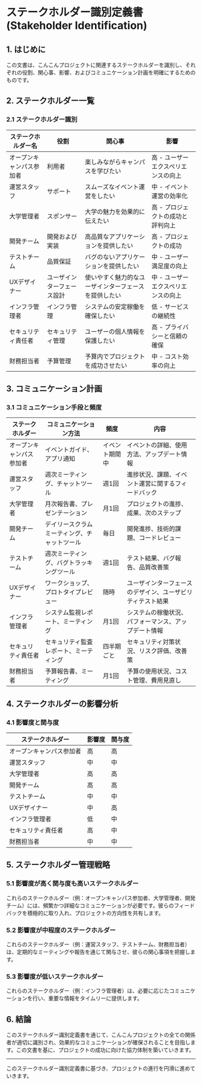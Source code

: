 # ステークホルダー識別定義書(Stakeholder Identification)

## 1. はじめに
この文書は、こんこんプロジェクトに関連するステークホルダーを識別し、それぞれの役割、関心事、影響、およびコミュニケーション計画を明確にするためのものです。

## 2. ステークホルダー一覧

### 2.1 ステークホルダー識別

| ステークホルダー名       | 役割                     | 関心事                                           | 影響                       |
|--------------------------|--------------------------|--------------------------------------------------|----------------------------|
| オープンキャンパス参加者 | 利用者                   | 楽しみながらキャンパスを学びたい                 | 高 - ユーザーエクスペリエンスの向上 |
| 運営スタッフ             | サポート                 | スムーズなイベント運営をしたい                   | 中 - イベント運営の効率化        |
| 大学管理者               | スポンサー               | 大学の魅力を効果的に伝えたい                     | 高 - プロジェクトの成功と評判向上    |
| 開発チーム               | 開発および実装           | 高品質なアプリケーションを提供したい             | 高 - プロジェクトの成功            |
| テストチーム             | 品質保証                 | バグのないアプリケーションを提供したい           | 中 - ユーザー満足度の向上         |
| UXデザイナー             | ユーザインターフェース設計 | 使いやすく魅力的なユーザインターフェースを提供したい | 中 - ユーザーエクスペリエンスの向上 |
| インフラ管理者           | インフラ管理             | システムの安定稼働を確保したい                   | 低 - サービスの継続性            |
| セキュリティ責任者       | セキュリティ管理         | ユーザーの個人情報を保護したい                   | 高 - プライバシーと信頼の確保      |
| 財務担当者               | 予算管理                 | 予算内でプロジェクトを成功させたい               | 中 - コスト効率の向上          |

## 3. コミュニケーション計画

### 3.1 コミュニケーション手段と頻度

| ステークホルダー         | コミュニケーション方法   | 頻度       | 内容                                             |
|--------------------------|--------------------------|------------|--------------------------------------------------|
| オープンキャンパス参加者 | イベントガイド、アプリ通知 | イベント期間中 | イベントの詳細、使用方法、アップデート情報               |
| 運営スタッフ             | 週次ミーティング、チャットツール | 週1回      | 進捗状況、課題、イベント運営に関するフィードバック         |
| 大学管理者               | 月次報告書、プレゼンテーション | 月1回      | プロジェクトの進捗、成果、次のステップ                    |
| 開発チーム               | デイリースクラムミーティング、チャットツール | 毎日       | 開発進捗、技術的課題、コードレビュー                        |
| テストチーム             | 週次ミーティング、バグトラッキングツール | 週1回      | テスト結果、バグ報告、品質改善策                          |
| UXデザイナー             | ワークショップ、プロトタイプレビュー | 随時       | ユーザインターフェースのデザイン、ユーザビリティテスト結果   |
| インフラ管理者           | システム監視レポート、ミーティング | 月1回      | システムの稼働状況、パフォーマンス、アップデート情報        |
| セキュリティ責任者       | セキュリティ監査レポート、ミーティング | 四半期ごと | セキュリティ対策状況、リスク評価、改善策                      |
| 財務担当者               | 予算報告書、ミーティング | 月1回      | 予算の使用状況、コスト管理、費用見直し                        |

## 4. ステークホルダーの影響分析

### 4.1 影響度と関与度

| ステークホルダー         | 影響度                   | 関与度                      |
|--------------------------|--------------------------|-----------------------------|
| オープンキャンパス参加者 | 高                       | 高                          |
| 運営スタッフ             | 中                       | 中                          |
| 大学管理者               | 高                       | 高                          |
| 開発チーム               | 高                       | 高                          |
| テストチーム             | 中                       | 中                          |
| UXデザイナー             | 中                       | 高                          |
| インフラ管理者           | 低                       | 中                          |
| セキュリティ責任者       | 高                       | 中                          |
| 財務担当者               | 中                       | 中                          |

## 5. ステークホルダー管理戦略

### 5.1 影響度が高く関与度も高いステークホルダー
これらのステークホルダー（例：オープンキャンパス参加者、大学管理者、開発チーム）には、頻繁かつ詳細なコミュニケーションが必要です。彼らのフィードバックを積極的に取り入れ、プロジェクトの方向性を共有します。

### 5.2 影響度が中程度のステークホルダー
これらのステークホルダー（例：運営スタッフ、テストチーム、財務担当者）は、定期的なミーティングや報告を通じて関与させ、彼らの関心事項を把握します。

### 5.3 影響度が低いステークホルダー
これらのステークホルダー（例：インフラ管理者）は、必要に応じたコミュニケーションを行い、重要な情報をタイムリーに提供します。

## 6. 結論
このステークホルダー識別定義書を通じて、こんこんプロジェクトの全ての関係者が適切に識別され、効果的なコミュニケーションが確保されることを目指します。この文書を基に、プロジェクトの成功に向けた協力体制を築いていきます。

---

このステークホルダー識別定義書に基づき、プロジェクトの進行を円滑に進めていきます。
